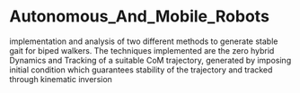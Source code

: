 # Autonomous_And_Mobile_Robots
implementation and analysis of two different methods to generate stable gait for biped walkers. The techniques implemented are the zero hybrid Dynamics and Tracking of a suitable CoM trajectory, generated by imposing initial condition which guarantees stability of the trajectory and tracked through kinematic inversion
